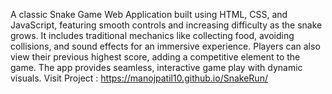 A classic Snake Game Web Application built using HTML, CSS, and JavaScript, featuring smooth controls and increasing difficulty as the snake grows. It includes traditional mechanics like collecting food, avoiding collisions, and sound effects for an immersive experience. Players can also view their previous highest score, adding a competitive element to the game. The app provides seamless, interactive game play with dynamic visuals.
Visit Project : https://manojpatil10.github.io/SnakeRun/
